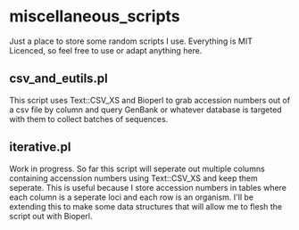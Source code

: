 # miscellaneous_scripts

Just a place to store some random scripts I use. Everything is MIT Licenced, so feel free to use or adapt anything here.

## csv_and_eutils.pl
This script uses Text::CSV_XS and Bioperl to grab accession numbers out of a csv file by column and query GenBank or whatever database is targeted with them to collect batches of sequences.

## iterative.pl
Work in progress. So far this script will seperate out multiple columns containing accenssion numbers using Text::CSV_XS and keep them seperate. This is useful because I store accession numbers in tables where each column is a seperate loci and each row is an organism. I'll be extending this to make some data structures that will allow me to flesh the script out with Bioperl. 
